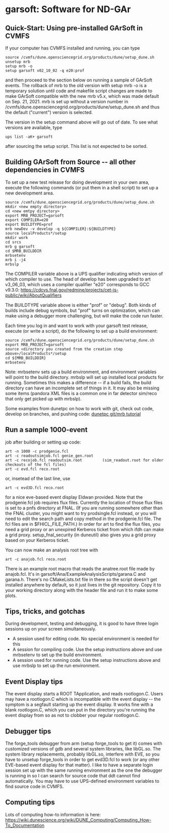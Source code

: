 # garsoft: Software for ND-GAr

## Quick-Start: Using pre-installed GArSoft in CVMFS

If your computer has CVMFS installed and running, you can type

```
source /cvmfs/dune.opensciencegrid.org/products/dune/setup_dune.sh
unsetup mrb
setup mrb -o
setup garsoft v02_10_02 -q e20:prof
```

and then proceed to the section below on running a sample of GArSoft events.  The rollback of mrb to the old version with setup mrb -o is a temporary solution until code and makefile script changes are made to make GArSoft compatible with the new mrb v5.x, which was made default on Sep. 21, 2021.  mrb is set up without a version number in /cvmfs/dune.opensciencegrid.org/products/dune/setup_dune.sh and thus the default ("current") version is selected.

The version in the setup command above will go out of date. To see what versions are available, type

```
ups list -aK+ garsoft
```

after sourcing the setup script. This list is not expected to be sorted.


## Building GArSoft from Source -- all other dependencies in CVMFS

To set up a new test release for doing development in your own area, execute the following commands (or put them in a shell script) to set up a new development area.

```
source /cvmfs/dune.opensciencegrid.org/products/dune/setup_dune.sh
mkdir <new empty directory>
cd <new emtpy directory>
export MRB_PROJECT=garsoft
export COMPILER=e20
export BUILDTYPE=prof
mrb newDev -v develop -q ${COMPILER}:${BUILDTYPE}
source localProducts*/setup
mkdir work
cd srcs
mrb g garsoft
cd $MRB_BUILDDIR
mrbsetenv
mrb i -j4
mrbslp
```

The COMPILER variable above is a UPS qualifier indicating which version of which compiler to use. The head of develop has been upgraded to art v3_06_03, which uses a compiler qualifier "e20" corresponds to GCC v9.3.0: https://cdcvs.fnal.gov/redmine/projects/cet-is-public/wiki/AboutQualifiers

The BUILDTYPE variable above is either "prof" or "debug". Both kinds of builds include debug symbols, but "prof" turns on optimization, which can make using a debugger more challenging, but will make the code run faster.

Each time you log in and want to work with your garsoft test release, execute (or write a script), do the following to set up a build environment:

```
source /cvmfs/dune.opensciencegrid.org/products/dune/setup_dune.sh
export MRB_PROJECT=garsoft
source <directory you created from the creation step above>/localProducts*/setup
cd ${MRB_BUILDDIR}
mrbsetenv
```

Note: mrbsetenv sets up a build environment, and environment variables will point to the build directory. mrbslp will set up installed local products for running. Sometimes this makes a difference -- if a build fails, the build directory can have an incomplete set of things in it. It may also be missing some items (pandora XML files is a common one in far detector sim/reco that only get picked up with mrbslp).

Some examples from dunetpc on how to work with git, check out code, develop on branches, and pushing code: [dunetpc git/mrb tutorial](https://cdcvs.fnal.gov/redmine/projects/dunetpc/wiki/_Tutorial_)

## Run a sample 1000-event 





job after building or setting up code:

```
art -n 1000 -c prodgenie.fcl
art -c readoutsimjob.fcl genie_gen.root
art -c recojob.fcl readoutsim.root         (sim_readout.root for older checkouts of the fcl files)
art -c evd.fcl reco.root
```

or, insetead of the last line, use

```
art -c evd3D.fcl reco.root
```

for a nice eve-based event display Eldwan provided. Note that the prodgenie.fcl job requires flux files. Currently the location of those flux files is set to a pnfs directory at FNAL. (If you are running somewhere other than the FNAL cluster, you might want to try prodsingle.fcl instead, or you will need to edit the search path and copy method in the prodgenie.fcl file. The fcl files are in $FHICL_FILE_PATH.)  In order for art to find the flux files, you need a grid proxy or an unexpired Kerberos ticket from which ifdh can make a grid proxy.  setup_fnal_security (in duneutil) also gives you a grid proxy based on your Kerberos ticket.

You can now make an analysis root tree with

```
art -c anajob.fcl reco.root
```

There is an example root macro that reads the anatree.root file made by anajob.fcl. It's in garsoft/Ana/ExampleAnalysisScripts/garana.C and garana.h. There's no CMakeLists.txt file in there so the script doesn't get installed anywhere by default, so it just lives in the git repository. Copy it to your working directory along with the header file and run it to make some plots.

## Tips, tricks, and gotchas

During development, testing and debugging, it is good to have three login sessions up on your screen simultaneously.

* A session used for editing code. No special environment is needed for this
* A session for compiling code. Use the setup instructions above and use mrbsetenv to set up the build environment.
* A session used for running code. Use the setup instructions above and use mrbslp to set up the run environment.

## Event Display tips
The event display starts a ROOT TApplication, and reads rootlogon.C. Users may have a rootlogon.C which is incompatible with the event display -- the symptom is a segfault starting up the event display. It works fine with a blank rootlogon.C, which you can put in the directory you're running the event display from so as not to clobber your regular rootlogon.C.

## Debugger tips
The forge_tools debugger from arm (setup forge_tools to get it) comes with customized versions of gdb and several system libraries, like libGL.so. The system library replacements, probably libGL.so, interfere with EVE, so you have to unsetup forge_tools in order to get evd3D.fcl to work (or any other EVE-based event display for that matter). I like to have a separate login session set up with the same running environment as the one the debugger is running in so I can search for source code that ddt cannot find automatically. You may have to use UPS-defined environment variables to find source code in CVMFS.

## Computing tips
Lots of computing how-to information is here: https://wiki.dunescience.org/wiki/DUNE_Computing/Computing_How-To_Documentation
